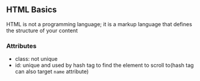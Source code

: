 ## HTML Basics
HTML is not a programming language; it is a markup language that defines the structure of your content

### Attributes
- class: not unique
- id: unique and used by hash tag to find the element to scroll to(hash tag can also target `name` attribute)